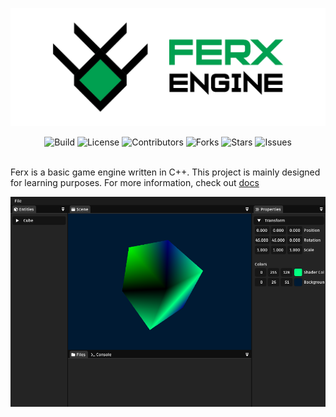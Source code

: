 ![Logo](docs/assets/Thumbnail.png)

<div align="center">
  <img src="https://img.shields.io/github/actions/workflow/status/coderloff/ferx/cmake-single-platform.yml?style=for-the-badge" alt="Build" />
  <img src="https://img.shields.io/github/license/coderloff/ferx?style=for-the-badge" alt="License" />
  <img src="https://img.shields.io/github/contributors/coderloff/ferx?style=for-the-badge" alt="Contributors" />
  <img src="https://img.shields.io/github/forks/coderloff/ferx?style=for-the-badge" alt="Forks" />
  <img src="https://img.shields.io/github/stars/coderloff/ferx?style=for-the-badge&color=%23DFB317" alt="Stars" />
  <img src="https://img.shields.io/github/issues/coderloff/ferx?style=for-the-badge" alt="Issues" />
</div>

<br>

Ferx is a basic game engine written in C++. This project is mainly designed for learning purposes. For more information, check out [docs](docs)

![Ferx](docs/assets/Engine.png)